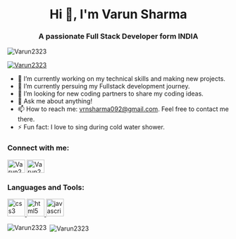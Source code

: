 <h1 align="center">Hi 👋, I'm Varun Sharma </h1>
<h3 align="center">A passionate Full Stack Developer form INDIA </h3>

<p align="left"> <img src="https://komarev.com/ghpvc/?username=Varun2323&label=Profile%20views&color=0e75b6&style=plastic" alt="Varun2323"/> </p>

<p align="left"> <a href="https://github.com/ryo-ma/github-profile-trophy"><img src="https://github-profile-trophy.vercel.app/?username=Varun2323" alt="Varun2323" /></a> </p>


- 🔭 I’m currently working on my technical skills and making new projects.
- 🌱 I’m currently persuing my Fullstack development journey.
- 🤔 I’m looking for new coding partners to share my coding ideas.
- 💬 Ask me about anything!
- 📫 How to reach me: vrnsharma092@gmail.com. Feel free to contact me there.
- ⚡ Fun fact: I love to sing during cold water shower.


<h3 align="left">Connect with me:</h3>
<p align="left">
 <a href="https://www.linkedin.com/in/varun-sharma-82b29b82/" target="blank"><img align="center" src="https://sguru.org/wp-content/uploads/2018/02/linkedin-logo-hd-png-3.png" alt="Varun2323" height="30" width="40" /></a>
<a href="https://twitter.com/Varun23233" target="blank"><img align="center" src="https://5oci4lm3di4101.files.wordpress.com/2014/11/twitterbird1.jpg" alt="Varun23233" height="30" width="40" /></a>
</p>


<h3 align="left">Languages and Tools:</h3>
<p align="left"> <a href="https://www.w3schools.com/css/" target="_blank"> <img src="https://devicons.github.io/devicon/devicon.git/icons/css3/css3-original-wordmark.svg" alt="css3" width="40" height="40"/> </a> <a href="https://www.w3.org/html/" target="_blank"> <img src="https://devicons.github.io/devicon/devicon.git/icons/html5/html5-original-wordmark.svg" alt="html5" width="40" height="40"/> </a> <a href="https://developer.mozilla.org/en-US/docs/Web/JavaScript" target="_blank"> <img src="https://devicons.github.io/devicon/devicon.git/icons/javascript/javascript-original.svg" alt="javascript" width="40" height="40"/> </a> </p>


<p><img align="left" src="https://github-readme-stats.vercel.app/api/top-langs?username=Varun2323&show_icons=true&theme=dark&locale=en&layout=compact" alt="Varun2323" /></p>


<p>&nbsp;<img align="center" src="https://github-readme-stats.vercel.app/api?username=Varun2323&show_icons=true&theme=dark&locale=en" alt="Varun2323" /></p>



